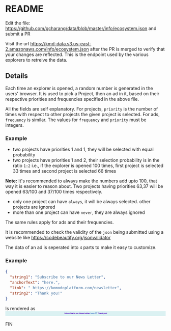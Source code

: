 # README

Edit the file: https://github.com/gcharang/data/blob/master/info/ecosystem.json and submit a PR

Visit the url https://kmd-data.s3.us-east-2.amazonaws.com/info/ecosystem.json after the PR is merged to verify that your changes are reflected. This is the endpoint used by the various explorers to retreive the data.

## Details

Each time an explorer is opened, a random number is generated in the users' browser. It is used to pick a Project, then an ad in it, based on their respective priorities and frequencies specified in the above file.

All the fields are self explanatory. For projects, `priority` is the number of times with respect to other projects the given project is selected. For ads, `frequency` is similar. The values for `frequency` and `priority` must be integers.

### Example

- two projects have priorities 1 and 1, they will be selected with equal probability
- two projects have priorities 1 and 2, their selection probability is in the ratio `1:2` i.e., if the explorer is opened 100 times, first project is selected 33 times and second project is selected 66 times

**Note:** It's recommended to always make the numbers add upto 100, that way it is easier to reason about. Two projects having priorities 63,37 will be opened 63/100 and 37/100 times respectively.

- only one project can have `always`, it will be always selected. other projects are ignored
- more than one project can have `never`, they are always ignored

The same rules apply for ads and their frequencies.

It is recommended to check the validity of the `json` being submitted using a website like https://codebeautify.org/jsonvalidator

The data of an ad is seperated into `4` parts to make it easy to customize.

### Example

```json
{
  "string1": "Subscribe to our News Letter",
  "anchorText": "here.",
  "link": " https://komodoplatform.com/newsletter",
  "string2": "Thank you!"
}
```

Is rendered as
![data-rendered](./example-render.png)

FIN

